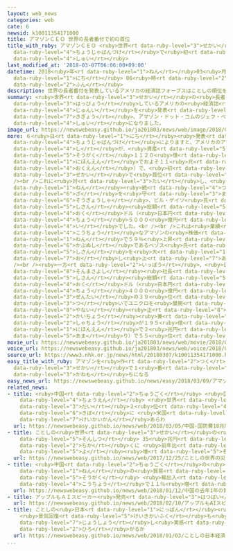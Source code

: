 ```yaml
---
layout: web_news
categories: web
cate: 6
newsid: k10011354171000
title: アマゾンＣＥＯ 世界の長者番付で初の首位
title_with_ruby: アマゾンＣＥＯ <ruby>世界<rt data-ruby-level="3">せかい</rt></ruby>の<ruby>長者番付<rt
  data-ruby-level="4">ちょうじゃばんづけ</rt></ruby>で<ruby>初<rt data-ruby-level="4">はつ</rt></ruby>の<ruby>首位<rt
  data-ruby-level="4">しゅい</rt></ruby>
last_modified_at: '2018-03-07T06:06:00+09:00'
datetime: 2018<ruby>年<rt data-ruby-level="1">ねん</rt></ruby>03<ruby>月<rt data-ruby-level="1">がつ</rt></ruby>07<ruby>日<rt
  data-ruby-level="1">にち</rt></ruby> 06<ruby>時<rt data-ruby-level="2">じ</rt></ruby>06<ruby>分<rt
  data-ruby-level="2">ふん</rt></ruby>
description: 世界の長者番付を発表しているアメリカの経済誌フォーブスはことしの順位を発表し、アメリカのＩＴ企業、アマゾン・ドット・コムのジェフ・ベゾスＣＥＯが初めて首位になりました。
summary: <ruby>世界<rt data-ruby-level="3">せかい</rt></ruby>の<ruby>長者番付<rt data-ruby-level="4">ちょうじゃばんづけ</rt></ruby>を<ruby>発表<rt
  data-ruby-level="3">はっぴょう</rt></ruby>しているアメリカの<ruby>経済誌<rt data-ruby-level="6">けいざいし</rt></ruby>フォーブスはことしの<ruby>順位<rt
  data-ruby-level="4">じゅんい</rt></ruby>を<ruby>発表<rt data-ruby-level="3">はっぴょう</rt></ruby>し、アメリカのＩＴ<ruby>企業<rt
  data-ruby-level="7">きぎょう</rt></ruby>、アマゾン・ドット・コムのジェフ・ベゾスＣＥＯが<ruby>初<rt data-ruby-level="4">はじ</rt></ruby>めて<ruby>首位<rt
  data-ruby-level="4">しゅい</rt></ruby>になりました。
image_url: https://newswebeasy.github.io/ja201803/news/web/image/2018/03/07/K10011354171_1803070713_1803070714_01_02.jpg
more: ６<ruby>日<rt data-ruby-level="1">にち</rt></ruby><ruby>発表<rt data-ruby-level="3">はっぴょう</rt></ruby>されたフォーブスのことしの<ruby>長者番付<rt
  data-ruby-level="4">ちょうじゃばんづけ</rt></ruby>によりますと、アメリカのアマゾン・ドット・コムの<ruby>創業者<rt data-ruby-level="6">そうぎょうしゃ</rt></ruby>でＣＥＯのジェフ・ベゾス<ruby>氏<rt
  data-ruby-level="4">し</rt></ruby>が、<ruby>資産<rt data-ruby-level="5">しさん</rt></ruby><ruby>総額<rt
  data-ruby-level="5">そうがく</rt></ruby>１１２０<ruby>億<rt data-ruby-level="4">おく</rt></ruby>ドル（<ruby>日本円<rt
  data-ruby-level="1">にほんえん</rt></ruby>でおよそ１１<ruby>兆<rt data-ruby-level="4">ちょう</rt></ruby>９０００<ruby>億円<rt
  data-ruby-level="4">おくえん</rt></ruby>）で、<ruby>初<rt data-ruby-level="4">はじ</rt></ruby>めて<ruby>世界<rt
  data-ruby-level="3">せかい</rt></ruby>で<ruby>首位<rt data-ruby-level="4">しゅい</rt></ruby>になりました。<br
  /><br />これに<ruby>対<rt data-ruby-level="3">たい</rt></ruby>し、<ruby>去年<rt data-ruby-level="3">きょねん</rt></ruby>まで４<ruby>年<rt
  data-ruby-level="1">ねん</rt></ruby><ruby>続<rt data-ruby-level="4">つづ</rt></ruby>けてトップの<ruby>座<rt
  data-ruby-level="6">ざ</rt></ruby>を<ruby>守<rt data-ruby-level="3">まも</rt></ruby>ってきたマイクロソフトの<ruby>創業者<rt
  data-ruby-level="6">そうぎょうしゃ</rt></ruby>、ビル・ゲイツ<ruby>氏<rt data-ruby-level="4">し</rt></ruby>は、<ruby>資産<rt
  data-ruby-level="5">しさん</rt></ruby><ruby>総額<rt data-ruby-level="5">そうがく</rt></ruby>が９００<ruby>億<rt
  data-ruby-level="4">おく</rt></ruby>ドル（<ruby>日本円<rt data-ruby-level="1">にほんえん</rt></ruby>でおよそ９<ruby>兆<rt
  data-ruby-level="4">ちょう</rt></ruby>５０００<ruby>億円<rt data-ruby-level="4">おくえん</rt></ruby>）で２<ruby>位<rt
  data-ruby-level="4">い</rt></ruby>でした。<br /><br />これは<ruby>業績<rt data-ruby-level="5">ぎょうせき</rt></ruby>が<ruby>好調<rt
  data-ruby-level="4">こうちょう</rt></ruby>なアマゾンの<ruby>株価<rt data-ruby-level="6">かぶか</rt></ruby>がこの１<ruby>年<rt
  data-ruby-level="1">ねん</rt></ruby>で５９％<ruby>上昇<rt data-ruby-level="7">じょうしょう</rt></ruby>し、<ruby>株主<rt
  data-ruby-level="6">かぶぬし</rt></ruby>であるベゾス<ruby>氏<rt data-ruby-level="4">し</rt></ruby>の<ruby>資産<rt
  data-ruby-level="5">しさん</rt></ruby>を<ruby>大<rt data-ruby-level="1">おお</rt></ruby>きく<ruby>押<rt
  data-ruby-level="7">お</rt></ruby>し<ruby>上<rt data-ruby-level="7">あ</rt></ruby>げたためです。<br
  /><br /><ruby>一方<rt data-ruby-level="2">いっぽう</rt></ruby>、<ruby>日本人<rt data-ruby-level="1">にほんじん</rt></ruby>のトップはソフトバンクグループの<ruby>孫正義<rt
  data-ruby-level="8">そんまさよし</rt></ruby><ruby>社長<rt data-ruby-level="2">しゃちょう</rt></ruby>で、<ruby>資産<rt
  data-ruby-level="5">しさん</rt></ruby><ruby>総額<rt data-ruby-level="5">そうがく</rt></ruby>は２２７<ruby>億<rt
  data-ruby-level="4">おく</rt></ruby>ドル（<ruby>日本円<rt data-ruby-level="1">にほんえん</rt></ruby>でおよそ２<ruby>兆<rt
  data-ruby-level="4">ちょう</rt></ruby>４０００<ruby>億円<rt data-ruby-level="4">おくえん</rt></ruby>）で<ruby>全体<rt
  data-ruby-level="3">ぜんたい</rt></ruby>の３９<ruby>位<rt data-ruby-level="4">い</rt></ruby>、<ruby>次<rt
  data-ruby-level="3">つ</rt></ruby>いでユニクロを<ruby>展開<rt data-ruby-level="6">てんかい</rt></ruby>するファーストリテイリングの<ruby>柳井<rt
  data-ruby-level="8">やない</rt></ruby><ruby>正<rt data-ruby-level="8">ただし</rt></ruby><ruby>会長<rt
  data-ruby-level="2">かいちょう</rt></ruby><ruby>兼<rt data-ruby-level="7">けん</rt></ruby><ruby>社長<rt
  data-ruby-level="2">しゃちょう</rt></ruby>が１９５<ruby>億<rt data-ruby-level="4">おく</rt></ruby>ドル（<ruby>日本円<rt
  data-ruby-level="1">にほんえん</rt></ruby>で２<ruby>兆円<rt data-ruby-level="4">ちょうえん</rt></ruby><ruby>余<rt
  data-ruby-level="5">あま</rt></ruby>り）で５５<ruby>位<rt data-ruby-level="4">い</rt></ruby>でした。
movie_url: https://newswebeasy.github.io/ja201803/news/web/movie/2018/03/07/k10011354171_201803071111_201803071112.mp4
voice_url: https://newswebeasy.github.io/ja201803/news/web/voice/2018/03/07/k10011354171_201803071111_201803071112.mp3
source_url: https://www3.nhk.or.jp/news/html/20180307/k10011354171000.html
easy_title_with_ruby: アマゾンを<ruby>作<rt data-ruby-level="2">つく</rt></ruby>ったベゾスさんが<ruby>世界<rt
  data-ruby-level="3">せかい</rt></ruby>で１<ruby>番<rt data-ruby-level="2">ばん</rt></ruby>のお<ruby>金持<rt
  data-ruby-level="3">かねも</rt></ruby>ちになる
easy_news_url: https://newswebeasy.github.io/news/easy/2018/03/09/アマゾンを作ったベゾスさんが世界で1番のお金持ちになる
related_news:
- title: <ruby>中国<rt data-ruby-level="2">ちゅうごく</rt></ruby> <ruby>国防費<rt data-ruby-level="5">こくぼうひ</rt></ruby>１８<ruby>兆円<rt
    data-ruby-level="4">ちょうえん</rt></ruby> <ruby>世界<rt data-ruby-level="3">せかい</rt></ruby><ruby>第<rt
    data-ruby-level="3">だい</rt></ruby>２<ruby>位<rt data-ruby-level="4">い</rt></ruby>の<ruby>規模<rt
    data-ruby-level="6">きぼ</rt></ruby>に <ruby>米国<rt data-ruby-level="2">べいこく</rt></ruby>など<ruby>警戒感<rt
    data-ruby-level="7">けいかいかん</rt></ruby>あらわ
  url: https://newswebeasy.github.io/news/web/2018/03/05/中国-国防費18兆円-世界第2位の規模に-米国など警戒感あらわ
- title: ことしの<ruby>世界<rt data-ruby-level="3">せかい</rt></ruby>の<ruby>災害<rt data-ruby-level="5">さいがい</rt></ruby><ruby>損失<rt
    data-ruby-level="5">そんしつ</rt></ruby> 35<ruby>兆円<rt data-ruby-level="4">ちょうえん</rt></ruby><ruby>近<rt
    data-ruby-level="2">ちか</rt></ruby>くに <ruby>前年比<rt data-ruby-level="5">ぜんねんひ</rt></ruby>60％<ruby>余<rt
    data-ruby-level="5">よ</rt></ruby><ruby>増<rt data-ruby-level="5">ぞう</rt></ruby>
  url: https://newswebeasy.github.io/news/web/2017/12/25/ことしの世界の災害損失-35兆円近くに-前年比60余増
- title: <ruby>中国<rt data-ruby-level="2">ちゅうごく</rt></ruby>の<ruby>去年<rt data-ruby-level="3">きょねん</rt></ruby>１<ruby>年<rt
    data-ruby-level="1">ねん</rt></ruby>の<ruby>貿易<rt data-ruby-level="5">ぼうえき</rt></ruby><ruby>総額<rt
    data-ruby-level="5">そうがく</rt></ruby> <ruby>輸出入<rt data-ruby-level="5">ゆしゅつにゅう</rt></ruby><ruby>好調<rt
    data-ruby-level="4">こうちょう</rt></ruby>で１１％<ruby>増<rt data-ruby-level="5">ぞう</rt></ruby>
  url: https://newswebeasy.github.io/news/web/2018/01/12/中国の去年1年の貿易総額-輸出入好調で11増
- title: アップルもＡＩスピーカー<ruby>発売<rt data-ruby-level="3">はつばい</rt></ruby>
  url: https://newswebeasy.github.io/news/web/2018/02/10/アップルもAIスピーカー発売
- title: ことしの<ruby>日本<rt data-ruby-level="1">にっぽん</rt></ruby><ruby>経済<rt data-ruby-level="6">けいざい</rt></ruby>は
    <ruby>景気回復<rt data-ruby-level="5">けいきかいふく</rt></ruby>も<ruby>賃金<rt data-ruby-level="6">ちんぎん</rt></ruby><ruby>上昇<rt
    data-ruby-level="7">じょうしょう</rt></ruby>し<ruby>実感<rt data-ruby-level="3">じっかん</rt></ruby><ruby>広<rt
    data-ruby-level="2">ひろ</rt></ruby>がるか
  url: https://newswebeasy.github.io/news/web/2018/01/03/ことしの日本経済は-景気回復も賃金上昇し実感広がるか
...
```

